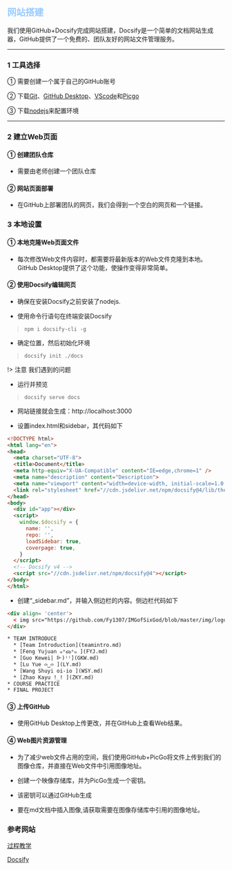 ## <font color="#99CCFF">网站搭建</font>

我们使用GitHub+Docsify完成网站搭建，Docsify是一个简单的文档网站生成器，GitHub提供了一个免费的、团队友好的网站文件管理服务。
***

### 1 工具选择
① 需要创建一个属于自己的GitHub账号

② 下载[Git](https://git-scm.com/)、[GitHub Desktop](https://desktop.github.com/)、[VScode](https://code.visualstudio.com/)和[Picgo](https://picgo.github.io/PicGo-Doc/zh/)

③ 下载[nodejs](https://www.runoob.com/nodejs/nodejs-install-setup.html)来配置环境
***

### 2 建立Web页面
#### ① 创建团队仓库
- 需要由老师创建一个团队仓库

#### ② 网站页面部署
- 在GitHub上部署团队的网页，我们会得到一个空白的网页和一个链接。



### 3 本地设置
#### ① 本地克隆Web页面文件
- 每次修改Web文件内容时，都需要将最新版本的Web文件克隆到本地。GitHub Desktop提供了这个功能，使操作变得非常简单。

#### ② 使用Docsify编辑网页
- 确保在安装Docsify之前安装了nodejs.


- 使用命令行语句在终端安装Docsify

>`npm i docsify-cli -g`

- 确定位置，然后初始化环境

>`docsify init ./docs`

!> 注意  我们遇到的问题


- 运行并预览

>`docsify serve docs`

- 网站链接就会生成：http://localhost:3000

- 设置index.html和sidebar，其代码如下

```HTML
<!DOCTYPE html>
<html lang="en">
<head>
  <meta charset="UTF-8">
  <title>Document</title>
  <meta http-equiv="X-UA-Compatible" content="IE=edge,chrome=1" />
  <meta name="description" content="Description">
  <meta name="viewport" content="width=device-width, initial-scale=1.0, minimum-scale=1.0">
  <link rel="stylesheet" href="//cdn.jsdelivr.net/npm/docsify@4/lib/themes/vue.css">
</head>
<body>
  <div id="app"></div>
  <script>
    window.$docsify = {
      name: '',
      repo: '',
      loadSidebar: true,
      coverpage: true,
    }
  </script>
  <!-- Docsify v4 -->
  <script src="//cdn.jsdelivr.net/npm/docsify@4"></script>
</body>
</html>
```

- 创建“_sidebar.md”，并输入侧边栏的内容。侧边栏代码如下

```HTML
<div align= 'center'>
  < img src="https://github.com/Fy1307/IMGofSixGod/blob/master/img/logo.jpg?raw=true" width = "200"/>
</div>

* TEAM INTRODUCE
  * [Team Introduction](teamintro.md)
  * [Feng Yujuan ๑ᵒᯅᵒ๑ ](FYJ.md)
  * [Guo Kewei| ᐕ)⁾⁾](GKW.md)
  * [Lu Yue ⌓‿⌓ ](LY.md)
  * [Wang Shuyi oi-io ](WSY.md)
  * [Zhao Kayu !_! ](ZKY.md)
* COURSE PRACTICE
* FINAL PROJECT
```
#### ③ 上传GitHub
- 使用GitHub Desktop上传更改，并在GitHub上查看Web结果。

#### ④ Web图片资源管理
- 为了减少web文件占用的空间，我们使用GitHub+PicGo将文件上传到我们的图像仓库，并直接在Web文件中引用图像地址。

- 创建一个映像存储库，并为PicGo生成一个密钥。

- 该密钥可以通过GitHub生成

- 要在md文档中插入图像,请获取需要在图像存储库中引用的图像地址。

### 参考网站
[过程教学](https://www.nexmaker.com/doc/1projectmanage/github&docsify.html)

[Docsify](https://docsify.js.org/#/)
